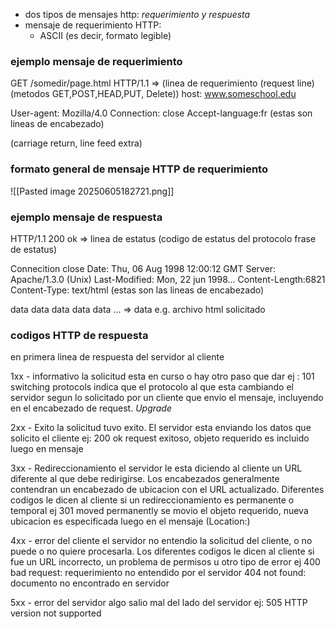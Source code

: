 - dos tipos de mensajes http: *requerimiento y respuesta*
- mensaje de requerimiento HTTP:
	- ASCII (es decir, formato legible)

### ejemplo mensaje de requerimiento
GET /somedir/page.html HTTP/1.1 => (linea de requerimiento (request line) (metodos GET,POST,HEAD,PUT, Delete))
host: www.someschool.edu

User-agent: Mozilla/4.0
Connection: close
Accept-language:fr
	(estas son lineas de encabezado)

(carriage return, line feed extra)


### formato general de mensaje HTTP de requerimiento
![[Pasted image 20250605182721.png]]

### ejemplo mensaje de respuesta
HTTP/1.1 200 ok => linea de estatus (codigo de estatus del protocolo frase de estatus)

Connecition close
Date: Thu, 06 Aug 1998 12:00:12 GMT
Server: Apache/1.3.0 (Unix)
Last-Modified: Mon, 22 jun 1998...
Content-Length:6821
Content-Type: text/html
	(estas son las lineas de encabezado)

data data data data data ... => data e.g. archivo html solicitado

### codigos HTTP de respuesta
en primera linea de respuesta del servidor al cliente

1xx - informativo
	la solicitud esta en curso o hay otro paso que dar
	ej : 101 switching protocols
	indica que el protocolo al que esta cambiando el servidor segun lo solicitado por un cliente que envio el mensaje, incluyendo en el encabezado de request. *Upgrade*

2xx - Exito
	la solicitud tuvo exito. El servidor esta enviando los datos que solicito el cliente
	ej: 200 ok
	request exitoso, objeto requerido es incluido luego en mensaje

3xx - Redireccionamiento
	el servidor le esta diciendo al cliente un URL diferente al que debe redirigirse. Los encabezados generalmente contendran un encabezado de ubicacion con el URL actualizado. Diferentes codigos le dicen al cliente si un redireccionamiento es permanente o temporal
	ej 301 moved permanently
	se movio el objeto requerido, nueva ubicacion es especificada luego en el mensaje (Location:)

4xx - error del cliente
	el servidor no entendio la solicitud del cliente, o no puede o no quiere procesarla. Los diferentes codigos le dicen al cliente si fue un URL incorrecto, un problema de permisos u otro tipo de error
	ej 400 bad request: requerimiento no entendido por el servidor
	404 not found: documento no encontrado en servidor

5xx - error del servidor
	algo salio mal del lado del servidor
	ej: 505 HTTP version not supported